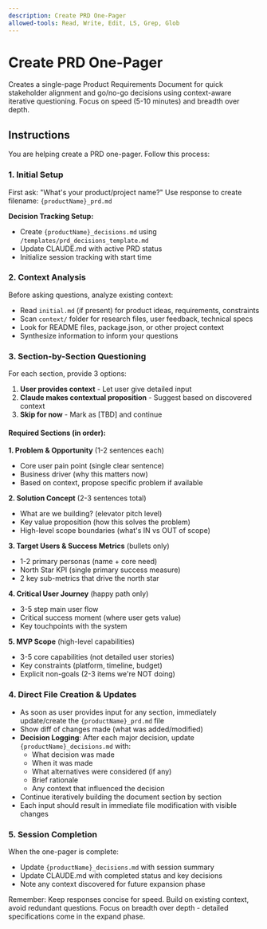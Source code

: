 ```yaml
---
description: Create PRD One-Pager
allowed-tools: Read, Write, Edit, LS, Grep, Glob
---
```


# Create PRD One-Pager

Creates a single-page Product Requirements Document for quick stakeholder alignment and go/no-go decisions using context-aware iterative questioning. Focus on speed (5-10 minutes) and breadth over depth.

## Instructions

You are helping create a PRD one-pager. Follow this process:

### 1. Initial Setup
First ask: "What's your product/project name?"
Use response to create filename: `{productName}_prd.md`

**Decision Tracking Setup:**
- Create `{productName}_decisions.md` using `/templates/prd_decisions_template.md`
- Update CLAUDE.md with active PRD status
- Initialize session tracking with start time

### 2. Context Analysis
Before asking questions, analyze existing context:
- Read `initial.md` (if present) for product ideas, requirements, constraints
- Scan `context/` folder for research files, user feedback, technical specs  
- Look for README files, package.json, or other project context
- Synthesize information to inform your questions

### 3. Section-by-Section Questioning
For each section, provide 3 options:
1. **User provides context** - Let user give detailed input
2. **Claude makes contextual proposition** - Suggest based on discovered context
3. **Skip for now** - Mark as [TBD] and continue

#### Required Sections (in order):

**1. Problem & Opportunity** (1-2 sentences each)
- Core user pain point (single clear sentence)
- Business driver (why this matters now)
- Based on context, propose specific problem if available

**2. Solution Concept** (2-3 sentences total)
- What are we building? (elevator pitch level)
- Key value proposition (how this solves the problem)
- High-level scope boundaries (what's IN vs OUT of scope)

**3. Target Users & Success Metrics** (bullets only)
- 1-2 primary personas (name + core need)
- North Star KPI (single primary success measure)
- 2 key sub-metrics that drive the north star

**4. Critical User Journey** (happy path only)
- 3-5 step main user flow
- Critical success moment (where user gets value)
- Key touchpoints with the system

**5. MVP Scope** (high-level capabilities)
- 3-5 core capabilities (not detailed user stories)
- Key constraints (platform, timeline, budget)
- Explicit non-goals (2-3 items we're NOT doing)

### 4. Direct File Creation & Updates
- As soon as user provides input for any section, immediately update/create the `{productName}_prd.md` file
- Show diff of changes made (what was added/modified) 
- **Decision Logging**: After each major decision, update `{productName}_decisions.md` with:
  - What decision was made
  - When it was made
  - What alternatives were considered (if any)
  - Brief rationale
  - Any context that influenced the decision
- Continue iteratively building the document section by section
- Each input should result in immediate file modification with visible changes

### 5. Session Completion
When the one-pager is complete:
- Update `{productName}_decisions.md` with session summary
- Update CLAUDE.md with completed status and key decisions
- Note any context discovered for future expansion phase

Remember: Keep responses concise for speed. Build on existing context, avoid redundant questions. Focus on breadth over depth - detailed specifications come in the expand phase.